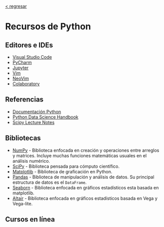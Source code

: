 [< regresar](./README.md)

# Recursos de Python

## Editores e IDEs

- [Visual Studio Code](https://code.visualstudio.com/)
- [PyCharm](https://www.jetbrains.com/pycharm/)
- [Jupyter](https://jupyter.org/)
- [Vim](https://www.vim.org/)
- [NeoVim](https://neovim.io/)
- [Colaboratory](colab.research.google.com/)

## Referencias

- [Documentación Python](https://docs.python.org/3/)
- [Python Data Science Handbook](https://jakevdp.github.io/PythonDataScienceHandbook/)
- [Scipy Lecture Notes](https://scipy-lectures.org/)

## Bibliotecas

- [NumPy](https://numpy.org/) - Biblioteca enfocada en creación y operaciones entre arreglos y matrices. Incluye muchas funciones matemáticas usuales en el análisis numérico.
- [SciPy](https://www.scipy.org/) - Biblioteca pensada para cómputo científico.
- [Matplotlib](http://matplotlib.org/) - Biblioteca de graficación en Python.
- [Pandas](https://pandas.pydata.org/) - Biblioteca de manipulación y análisis de datos. Su principal estructura de datos es el `DataFrame`.
- [Seaborn](https://seaborn.pydata.org/) - Biblioteca enfocada en gráficos estadísticos esta basada en matplotlib.
- [Altair](https://altair-viz.github.io/) - Biblioteca enfocada en gráficos estadísticos basada en Vega y Vega-lite.

## Cursos en línea